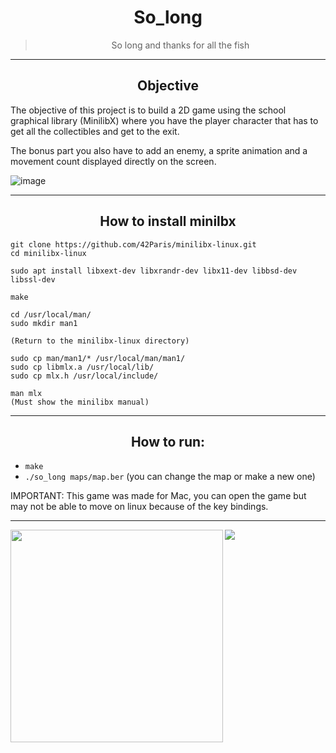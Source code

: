 
<div align="center">
  <h1>
    So_long
  </h1>
  <blockquote>
    So long and thanks for all the fish
  </blockquote>
</div>

---

<h2 align="center">
  Objective
</h2>

The objective of this project is to build a 2D game using the school graphical library (MinilibX) where you have the player character that has to get all the collectibles and get to the exit.

The bonus part you also have to add an enemy, a sprite animation and a movement count displayed directly on the screen.

![image](https://user-images.githubusercontent.com/76601093/196158201-1ff31fe0-3a19-4c8a-8101-67d83a5dbb73.png)

---

<h2 align="center">
	How to install minilbx
</h2>

    git clone https://github.com/42Paris/minilibx-linux.git
    cd minilibx-linux

    sudo apt install libxext-dev libxrandr-dev libx11-dev libbsd-dev libssl-dev

    make
    
	cd /usr/local/man/
	sudo mkdir man1

    (Return to the minilibx-linux directory)

    sudo cp man/man1/* /usr/local/man/man1/
    sudo cp libmlx.a /usr/local/lib/
    sudo cp mlx.h /usr/local/include/
    
    man mlx
    (Must show the minilibx manual)

---

<h2 align="center">
  How to run:
</h2>

- ```make```
- ```./so_long maps/map.ber``` (you can change the map or make a new one)

IMPORTANT: This game was made for Mac, you can open the game but may not be able to move on linux because of the key bindings.

---

<img src="https://user-images.githubusercontent.com/76601093/196039712-ffd15bb3-8fd2-4aac-b8a1-f5a4481836e4.jpg" width=340 align="left">
<img src="https://user-images.githubusercontent.com/76601093/196062667-ea71cc7d-9a36-4ce6-a420-00c82b1872f6.png">
